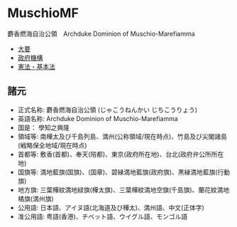 # MuschioMF

麝香燃海自治公領　Archduke Dominion of Muschio-Marefiamma

- [大要](./index.md)
- [政府機構](./gov.md)
- [憲法・基本法](./fund_law.md)

## 諸元

- 正式名称: 麝香燃海自治公領 (じゃこうねんかい じちこうりょう)
- 英語名称: Archduke Dominion of Muschio-Marefiamma
- 国是： 學知之興隆
- 領域等: 南樺太及び千島列島、満州(公称領域/現在時点)、竹島及び尖閣諸島(戦略保全地域/現在時点)
- 首都等: 敷香(首都)、奉天(陪都)、東京(政府所在地)、台北(政府弁公所所在地)
- 国旗等: 満地藍旗(国旗)、(国章)、碧縁満地藍旗(政府旗)、黒縁満地藍旗(行動旗)
- 地方旗: 三葉樺紋満地緑旗(樺太旗)、三葉樺紋満地空旗(千島旗)、蘭花紋満地橘旗(満州旗)
- 公用語: 日本語、アイヌ語(北海道及び樺太)、満州語、中文(正体字)
- 准公用語: 粤語(香港)、チベット語、ウイグル語、モンゴル語
